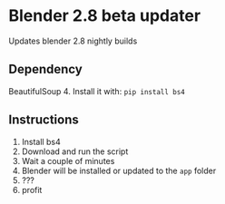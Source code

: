 # Blender 2.8 beta updater
Updates blender 2.8 nightly builds


## Dependency

BeautifulSoup 4. Install it with: `pip install bs4`

## Instructions
1. Install bs4
2. Download and run the script
3. Wait a couple of minutes
4. Blender will be installed or updated to the `app` folder
5. ???
6. profit
